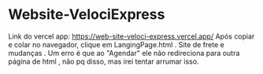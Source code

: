 # Website-VelociExpress

Link do vercel app: https://web-site-veloci-express.vercel.app/
Após copiar e colar no navegador, clique em LangingPage.html . Site de frete e mudanças . Um erro é que ao "Agendar" ele não redireciona para outra página de html , não pq disso, mas irei tentar arrumar isso. 
